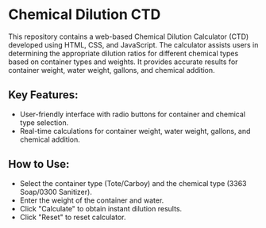 # Chemical Dilution CTD

This repository contains a web-based Chemical Dilution Calculator (CTD) developed using HTML, CSS, and JavaScript. The calculator assists users in determining the appropriate dilution ratios for different chemical types based on container types and weights. It provides accurate results for container weight, water weight, gallons, and chemical addition.

## Key Features:

- User-friendly interface with radio buttons for container and chemical type selection.
- Real-time calculations for container weight, water weight, gallons, and chemical addition.

## How to Use:

- Select the container type (Tote/Carboy) and the chemical type (3363 Soap/0300 Sanitizer).
- Enter the weight of the container and water.
- Click "Calculate" to obtain instant dilution results.
- Click "Reset" to reset calculator.
